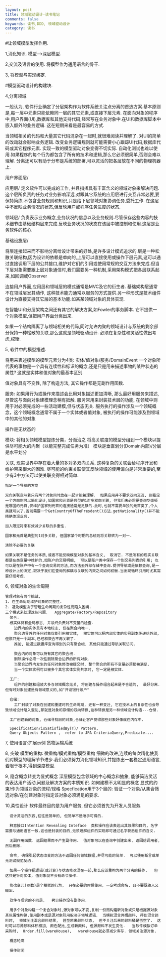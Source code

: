 ```yaml
---
layout: post
title: 领域驱动设计-读书笔记
comments: false
keywords: 读书,DDD, 领域驱动设计
category: 读书
---
```

#让领域模型发挥作用.              

1,消化知识.
  模型-->深层模型.

2,交流及语言的使用.
  将模型作为通用语言的骨干.

3, 将模型与实现绑定.

#模型驱动设计的构建块.

4,分离领域

  一般认为, 软件行业确定了分层架构作为软件系统关注点分离的首选方案.基本原则是,每一层中元素只能依赖同一层的其它元素,或直接下层元素.
  在面向对象的程序中,用户界面(UI),数据库和其他支持代码,经常写在业务对象中.在UI和数据库脚本中嵌入额外的业务逻辑.  这在短期来看是最容易的方式.
  
  当领域相关的代码和大量其它代码混杂在一起时,就很难阅读并理解了.  对UI的简单的改动就会影响业务逻辑. 改变业务逻辑规则就可能需要小心跟踪UI代码,数据库代码或其它程序元素.  实现一致的模型驱动对象变得不切实际. 自动化测试也难以使用.如果程序的每个行为都包含了所有的技术和逻辑,那么它必须很简单,否则会难以理解.   分离还可以有助于分布是系统的部署,可以灵活的把各层放在不同的物理机器上.
  
  用户界面层/
  
  应用层/    定义软件可以完成的工作, 并且指挥具有丰富含义的领域对象来解决问题.这个层所负责的任务对业务影响深远,对跟其它系统的应用层进行交互非常必要,要保持简练.不包含业务规则和知识,只是给下层领域对象协调任务,委托工作. 在这层中不反映业务情况的状态,但反映用户或程序任务进度的状态.
  
  领域层/    负责表示业务概念,业务状况的信息以及业务规则.尽管保存这些内容的技术细节由基础结构层来完成.反映业务状况的状态在该层中被控制和使用.这层是业务软件的核心.
  
  基础设施层/

  将层连接起来而不影响分离给设计带来的好处,是许多设计模式追求的.层是一种松散关联结构,因为设计的依赖是单向的,上层可以直接使用或操作下层元素,这可以通过直接调用下层的公共接口,维护对它们的引用或使用常规的交互方法来完成.但当下层对象需要跟上层对象通信时,我们需要另一种机制,采用架构模式把各层联系起来,如回调或Observer
  
  连接用户界面,应用层和领域层的模式通常是MVC及它的衍生者.  基础架构层通常不在领域层发其动作, 这种技术能力通常以服务的方式提供.另一种形式是技术组件设计为直接支持其它层的基本功能.如某某领域对象的具体实现.
  
  在智能UI和分层架构之间还有其它的解决方案,如Fowler的事务脚本. 它不提供一个对象模型,但把用户界面分离出来.

  如果一个结构隔离了与领域相关的代码,同时允许内聚的领域设计与系统的剩余部分保持一种松散的关联,那么这就是领域驱动设计.   必须在复杂性和灵活性做出考虑,权衡.

 5, 软件中的模型描述.

  将用来表述模型的模型元素分为4类:  实体/值对象/服务/DomainEvent
  一个对象所代表的事物是一个具有连续性和标识的概念,还是只是用来描述事物的某种状态的属性?  这就是实体和值对象的最基本区别.  
  
  值对象具有不变性, 除了构造方法, 其它操作都是无副作用函数.

  服务:
  如果用行为或操作来描述会比用对象描述更加清晰,  那么最好用服务来描述, 尽管这与面向对象建模理念稍有抵触.   服务常用来封装技术层的功能, 在领域中则用于对必须完成的一些活动建模,但与状态无关.
  服务执行的操作涉及一个领域概念，这个领域概念通常不属于一个实体或者值对象,      被执行的操作可能涉及到领域中的其他的对象

  操作是无状态的

  模块:
  将相关领域模型提炼分类，分而治之
  将高关联度的模型分组到一个模块以提供尽可能大的内聚（以能完整完成任务为准）
  模块是垂直划分(Domain内部)/分层是水平划分

  关联, 现实世界中存在着大量的多对多双向关系,   这种复杂的关联会给程序开发和维护带来很大的困难. 尽可能的约束关联使其反映领域的使用偏向是非常重要的,至少有3中方法可以使关联变得相对简单.
  
    指定一个导航的方向
    
    双向关联意味着只有两个对象同时放在一起才能被理解.  如果应用并不要求双向交互, 则指定一个方向则可以简化设计,如国家和元首是典型的1对多双向关联, 但我们未必需要查询华盛顿是哪国的元首,仅维护国家到元首的连接通常是足够的.此时,也就不需要单独的元首类了,个人类就可以了.否则需要一个GetCountryOfThePresdent()方法.getNationality()并不能精确体现业务.
    
    加入限定符来有效减少关联的多重性.
    
    国家和元首是典型的1对多关联, 但国家某个时期的总统则将关联转为一对一.
    
    清除不必要的关联  
    
    如果关联不是任务的本质,或者不能反映模型对象的基本含义,  取消它. 不是所有的现实关联都是在类变量中维护的,如账户的交易明细,  可以是账户类中保存一个到交易列表的引用; 也可以是在账户中有一个查询交易的方法,而方法去外部存储中查询.提供导航或是依赖查询,是一种设计上的决定,取决于我们在查询的解耦与关联的内聚之间如何权衡.当出现循环引用时尤其需要仔细考虑.

 6, 领域对象的生命周期
 
    管理对象有两个挑战,
    1. 在生命周期维护对象的完整性.
    2. 避免模型由于管理生命周期的复杂性而陷入困境.
    三个模式来处理这些问题.   Aggregate/Factory/Repository
      聚合:
      根实体具有全局标志, 并最终负责对不变量的检查.
        边界内的实体具有本地标志, 仅在聚合内唯一.
        聚合边界外的任何对象仅能引用根实体,  根实体可以把内部实体的实例副本传递给外部, 但那只是一个副本,已经和聚合不再关联了.
        推论, 能通过数据库查询得到的只有聚合根, 其他只能通过导航关联访问.
        
        聚合内的对象可以持有其它的聚合根.
        删除操作必须一次性删除聚合边界的所有对象.
        当聚合边界内发生的任何对象修改被提交时, 整个聚合的所有不变量必须都被满足.
        当一个实体实例可以被多个其它实体实例共享时, 它一定是根实体.
        
      工厂:
        组件的创建和组装大多与领域概念无关, 将创建与操作组合起来是不合适的,  最好分离. 但有时对象创建是有领域意义的,如"开设银行账户"
        
      仓储:
        工厂封装了对象在创建和重建时的生命周期, 还有一种变迁, 它在技术上的复杂性也会导致领域设计陷入混乱,那就是对象和存储的双向转换,这种转换是另一种领域设计构造---仓储.  
        
      工厂创建新的对象, 仓储寻找旧的对象,仓储让客户觉得那些对象好像就在内存中.
      
      Specification/isSatisfiedBy(T)/ Pattern, 
      Query Objects Pattern ,  refer to JPA CriteriaQuery,Predicate....

 7, 使用语言:扩展示例  货物运输系统
 
 8, 突破
      模型的重构: 微重构/模式重构/模型重构
      细微的改进,连续的每次精化使我们对模型的理解节节进步.我们必须努力消化领域知识,并提炼出一套稳定通用语言,着眼于根本,得到深度模型.
      
 9, 隐含概念转变为显式概念
      深层模型包含领域的中心概念和抽象, 能够简洁灵活的表达用户活动,问题及解决方案的本质知识.
      如何建模不太明显的概念
      显式的约束/作为领域对象的流程/规格
      Specfication用于3个目的: 验证一个对象/从集合筛选对象/在创建对象时指定该对象必须满足的要求.
      
 10,柔性设计
      软件最终目的是为用户服务, 但它必须首先为开发人员服务.
      
      设计灵活的东西,往往是简单的, 但简单不是唾手可得的.
      
      释意接口Intention Revealing Inteface  类和操作应该表达出其效果和目的, 名字需要与通用语言一致.这也是封装的目的,无须理解组件的实现即可通过名字获悉组件的含义.
      
      无副作用函数. 返回结果而不产生副作用.  值对象可以在查询中创建出来, 返回给调用者, 然后删除.
      
      命令, 确保引起状态改变的方法不返回任何领域数据,并尽可能的简单.  可以使用断言或单元测试规范契约.
      
      如果一个操作把逻辑(或计算)与状态修改混在一起,那么应该重构为两个分离的操作.   但这只是针对实体, 值对象就不会有命令操作.
      
      修改变元(参数)是个糟糕的行为,  只在必要的时候使用, 一定考虑命名, 且不要既输入又输出.
      
      软件与现实的不同是,   拷贝操作没有副作用.
      
      用多个对象构建一个复合对象时,源对象可以不变,复制一份而构建新对象或只是根据源对象某些属性构建.使用副本或是源对象引用取决于领域逻辑,  当模拟混合两桶颜料, 得到混合颜料时,  领域关注混合颜料结果,  甚至原来颜料状态,  但不关注后来的颜料桶是否空了.  这时可以将源颜料体积相加, 颜色配比,生成新颜料, 但源颜料不发生变化.   当软件模拟订单采购时,  Order.fill(wareHouse),   wareHouse就必须减少库存. 领域关注源对象.
      
      概念轮廓
      
      操作封闭
